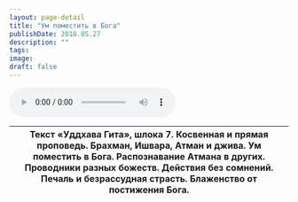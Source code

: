 ```yaml
---
layout: page-detail
title: "Ум поместить в Бога"
publishDate: 2018.05.27
description: ""
tags:
image:
draft: false
---
```


<audio title="2018.05.27 - Ум поместить в Бога.mp3" src="https://filer-api.advayta.org/v1.0/public/files/73847" controls=""></audio>

| Текст «Уддхава Гита», шлока 7\. Косвенная и прямая проповедь. Брахман, Ишвара, Атман и джива. Ум поместить в Бога. Распознавание Атмана в других. Проводники разных божеств. Действия без сомнений. Печаль и безрассудная страсть. Блаженство от постижения Бога. |
| ----------------------------------------------------------------------------------------------------------------------------------------------------------------------------------------------------------------------------------------------------------------- |

  
